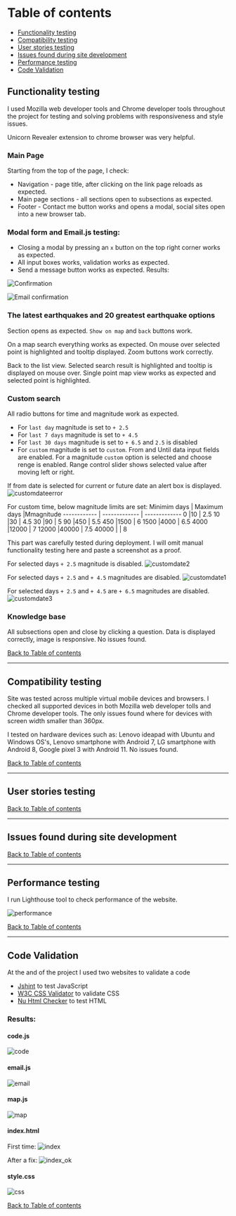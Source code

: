 # Table of contents
- [Functionality testing](#functionality-testing)
- [Compatibility testing](#compatibility-testing)
- [User stories testing](#user-stories-testing)
- [Issues found during site development](#issues-found-during-site-development)
- [Performance testing](#performance-testing)
- [Code Validation](#code-validation)



## Functionality testing

I used Mozilla web developer tools and Chrome developer tools throughout the project for testing and solving problems with responsiveness and style issues.

Unicorn Revealer extension to chrome browser was very helpful.

### Main Page

Starting from the top of the page, I check:
* Navigation - page title, after clicking on the link page reloads as expected.
* Main page sections - all sections open to subsections as expected.
* Footer - Contact me button works and opens a modal, social sites open into a new browser tab.

### Modal form and Email.js testing:
* Closing a modal by pressing an `x` button on the top right corner works as expected.
* All input boxes works, validation works as expected.
* Send a message button works as expected. Results:

![Confirmation](md_data/tests/contact_form_confirmation.png)

![Email confirmation](md_data/tests/email_confirmation.png)

### The latest earthquakes and 20 greatest earthquake options
Section opens as expected. `Show on map` and `back` buttons work.

On a map search everything works as expected. On mouse over selected point is highlighted and tooltip displayed.
Zoom buttons work correctly.

Back to the list view. Selected search result is highlighted and tooltip is displayed on mouse over.
Single point map view works as expected and selected point is highlighted.

### Custom search

All radio buttons for time and magnitude work as expected.
* For `last day` magnitude is set to `+ 2.5`
* For `last 7 days` magnitude is set to `+ 4.5`
* For `last 30 days` magnitude is set to `+ 6.5` and `2.5` is disabled
* For `custom` magnitude is set to `custom`.
From and Until data input fields are enabled.
For a magnitude `custom` option is selected and choose renge is enabled.
Range control slider shows selected value after moving left or right.

If from date is selected for current or future date an alert box is displayed.
![customdateerror](md_data/tests/customdateerror.png)

For custom time, below magnitude limits are set:
Minimim days | Maximum days |Mmagnitude
------------ | ------------- | -------------
 0 |10 | 2.5
 10 |30 | 4.5
 30 |90 | 5
 90 |450 | 5.5
 450 |1500 | 6
 1500 |4000 | 6.5
 4000 |12000 | 7
 12000 |40000 | 7.5
 40000 | | 8

This part was carefully tested during deployment.
I will omit manual functionality testing here and paste a screenshot as a proof.

For selected days `+ 2.5` magnitude is disabled.
![customdate2](md_data/tests/customdate2.png)

For selected days `+ 2.5` and `+ 4.5` magnitudes are disabled.
![customdate1](md_data/tests/customdate1.png)

For selected days `+ 2.5` and `+ 4.5` are `+ 6.5` magnitudes are disabled.
![customdate3](md_data/tests/customdate3.png)

### Knowledge base

All subsections open and close by clicking a question.
Data is displayed correctly, image is responsive. No issues found.


[Back to Table of contents](#table-of-contents)
___
## Compatibility testing

Site was tested across multiple virtual mobile devices and browsers. I checked all supported devices in both Mozilla web developer tolls and Chrome developer tools.
The only issues found where for devices with screen width smaller than 360px.

I tested on hardware devices such as: Lenovo ideapad with Ubuntu and Windows OS's, Lenovo smartphone with Android 7, LG  smartphone with Android 8, Google pixel 3 with Android 11.
No issues found.

[Back to Table of contents](#table-of-contents)

___
## User stories testing

[Back to Table of contents](#table-of-contents)
___
## Issues found during site development

[Back to Table of contents](#table-of-contents)

___
## Performance testing

I run Lighthouse tool to check performance of the website.

![performance](md_data/tests/lighthouse_results.png)

[Back to Table of contents](#table-of-contents)
___
## Code Validation

 At the and of the project I used two websites to validate a code
 * [Jshint](https://jshint.com/) to test JavaScript
 * [W3C CSS Validator](https://jigsaw.w3.org/css-validator/) to validate CSS
 * [Nu Html Checker](https://validator.w3.org/) to test HTML

### Results:
#### code.js
![code](md_data/tests/code.js.png)
#### email.js
![email](md_data/tests/email.js.png)
#### map.js
![map](md_data/tests/map.js.png)
#### index.html
First time:
![index](md_data/tests/NuHtmlChecker.png)

After a fix:
![index_ok](md_data/tests/NuHtmlChecker_OK.png)
#### style.css
![css](md_data/tests/w3s_css.png)

[Back to Table of contents](#table-of-contents)